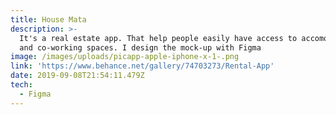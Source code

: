 ```yaml
---
title: House Mata
description: >-
  It's a real estate app. That help people easily have access to accomodation
  and co-working spaces. I design the mock-up with Figma
image: /images/uploads/picapp-apple-iphone-x-1-.png
link: 'https://www.behance.net/gallery/74703273/Rental-App'
date: 2019-09-08T21:54:11.479Z
tech:
  - Figma
---
```


